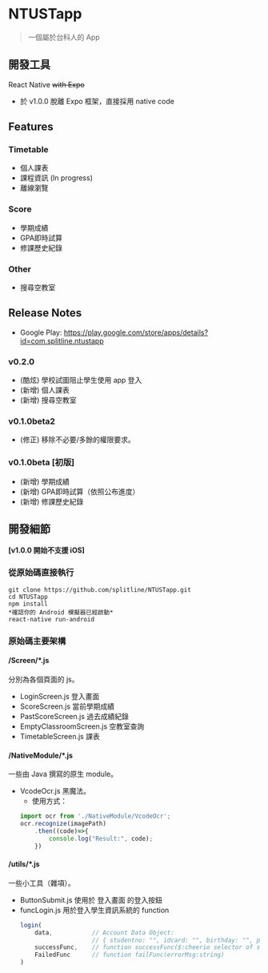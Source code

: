 # NTUSTapp
> 一個屬於台科人的 App

## 開發工具
React Native ~~with Expo~~
- 於 v1.0.0 脫離 Expo 框架，直接採用 native code

## Features
### Timetable
- 個人課表
- 課程資訊 (In progress)
- 離線瀏覽

### Score
- 學期成績
- GPA即時試算
- 修課歷史紀錄

### Other
- 搜尋空教室

## Release Notes
- Google Play: https://play.google.com/store/apps/details?id=com.splitline.ntustapp

### v0.2.0
- (酷炫) 學校試圖阻止學生使用 app 登入
- (新增) 個人課表
- (新增) 搜尋空教室

### v0.1.0beta2
- (修正) 移除不必要/多餘的權限要求。

### v0.1.0beta [初版]
- (新增) 學期成績
- (新增) GPA即時試算（依照公布進度）
- (新增) 修課歷史紀錄

## 開發細節
**[v1.0.0 開始不支援 iOS]**
### 從原始碼直接執行
```
git clone https://github.com/splitline/NTUSTapp.git
cd NTUSTapp
npm install
*確認你的 Android 模擬器已經啟動*
react-native run-android
```
### 原始碼主要架構

#### /Screen/*.js
分別為各個頁面的 js。

- LoginScreen.js             登入畫面
- ScoreScreen.js             當前學期成績
- PastScoreScreen.js         過去成績紀錄
- EmptyClassroomScreen.js    空教室查詢
- TimetableScreen.js         課表


#### /NativeModule/*.js
一些由 Java 撰寫的原生 module。

- VcodeOcr.js    黑魔法。
    - 使用方式：
    ```javascript
    import ocr from './NativeModule/VcodeOcr';
    ocr.recognize(imagePath)
        .then((code)=>{
            console.log("Result:", code);
        })
    ```

#### /utils/*.js
一些小工具（雜項）。
- ButtonSubmit.js 使用於 登入畫面 的登入按鈕
- funcLogin.js 用於登入學生資訊系統的 function
    ```javascript
    login(
        data,           // Account Data Object:
                        // { studentno: "", idcard: "", birthday: "", password: "" }
        successFunc,    // function successFunc($:cheerio selector of stu_menu, __VIEWSTATE of stu_menu:string)
        FailedFunc      // function failFunc(errorMsg:string)
    )
    ```
    
